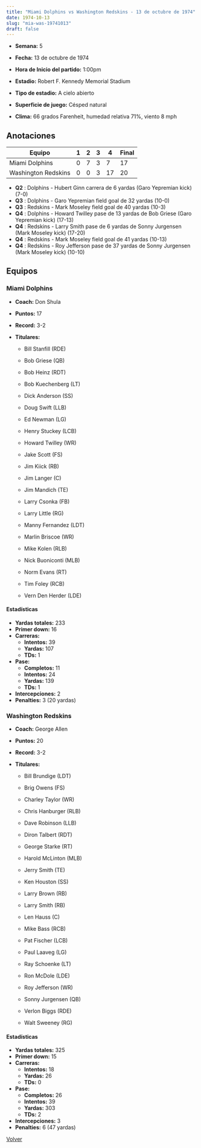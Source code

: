 ```yaml
---
title: "Miami Dolphins vs Washington Redskins - 13 de octubre de 1974"
date: 1974-10-13
slug: "mia-was-19741013"
draft: false
---
```


* **Semana:** 5
* **Fecha:** 13 de octubre de 1974

* **Hora de Inicio del partido:** 1:00pm
* **Estadio:** Robert F. Kennedy Memorial Stadium
* **Tipo de estadio:** A cielo abierto
* **Superficie de juego:** Césped natural
* **Clima:** 66 grados Farenheit, humedad relativa 71%, viento 8 mph





## Anotaciones
| Equipo | 1 | 2 | 3 | 4 | Final |
|--------|---|---|---|---|-------|
| Miami Dolphins  | 0 | 7 | 3 | 7  | 17 |
| Washington Redskins  | 0 | 0 | 3 | 17  | 20 |
* **Q2** : Dolphins - Hubert Ginn carrera de 6 yardas (Garo Yepremian kick) (7-0)
* **Q3** : Dolphins - Garo Yepremian field goal de 32 yardas (10-0)
* **Q3** : Redskins - Mark Moseley field goal de 40 yardas (10-3)
* **Q4** : Dolphins - Howard Twilley pase de 13 yardas de Bob Griese (Garo Yepremian kick) (17-13)
* **Q4** : Redskins - Larry Smith pase de 6 yardas de Sonny Jurgensen (Mark Moseley kick) (17-20)
* **Q4** : Redskins - Mark Moseley field goal de 41 yardas (10-13)
* **Q4** : Redskins - Roy Jefferson pase de 37 yardas de Sonny Jurgensen (Mark Moseley kick) (10-10)


## Equipos


### Miami Dolphins
* **Coach:** Don Shula
* **Puntos:** 17
* **Record:** 3-2
* **Titulares:** 

  * Bill Stanfill (RDE) 

  * Bob Griese (QB) 

  * Bob Heinz (RDT) 

  * Bob Kuechenberg (LT) 

  * Dick Anderson (SS) 

  * Doug Swift (LLB) 

  * Ed Newman (LG) 

  * Henry Stuckey (LCB) 

  * Howard Twilley (WR) 

  * Jake Scott (FS) 

  * Jim Kiick (RB) 

  * Jim Langer (C) 

  * Jim Mandich (TE) 

  * Larry Csonka (FB) 

  * Larry Little (RG) 

  * Manny Fernandez (LDT) 

  * Marlin Briscoe (WR) 

  * Mike Kolen (RLB) 

  * Nick Buoniconti (MLB) 

  * Norm Evans (RT) 

  * Tim Foley (RCB) 

  * Vern Den Herder (LDE) 

#### Estadísticas
* **Yardas totales:** 233
* **Primer down:** 16
* **Carreras:**
  * **Intentos:** 39
  * **Yardas:** 107
  * **TDs:** 1
* **Pase:**
  * **Completos:** 11
  * **Intentos:** 24
  * **Yardas:** 139
  * **TDs:** 1
* **Intercepciones:** 2
* **Penalties:** 3 (20 yardas)

### Washington Redskins
* **Coach:** George Allen
* **Puntos:** 20
* **Record:** 3-2
* **Titulares:** 

  * Bill Brundige (LDT) 

  * Brig Owens (FS) 

  * Charley Taylor (WR) 

  * Chris Hanburger (RLB) 

  * Dave Robinson (LLB) 

  * Diron Talbert (RDT) 

  * George Starke (RT) 

  * Harold McLinton (MLB) 

  * Jerry Smith (TE) 

  * Ken Houston (SS) 

  * Larry Brown (RB) 

  * Larry Smith (RB) 

  * Len Hauss (C) 

  * Mike Bass (RCB) 

  * Pat Fischer (LCB) 

  * Paul Laaveg (LG) 

  * Ray Schoenke (LT) 

  * Ron McDole (LDE) 

  * Roy Jefferson (WR) 

  * Sonny Jurgensen (QB) 

  * Verlon Biggs (RDE) 

  * Walt Sweeney (RG) 

#### Estadísticas
* **Yardas totales:** 325
* **Primer down:** 15
* **Carreras:**
  * **Intentos:** 18
  * **Yardas:** 26
  * **TDs:** 0
* **Pase:**
  * **Completos:** 26
  * **Intentos:** 39
  * **Yardas:** 303
  * **TDs:** 2
* **Intercepciones:** 3
* **Penalties:** 6 (47 yardas)


[Volver](/historia/1974)
